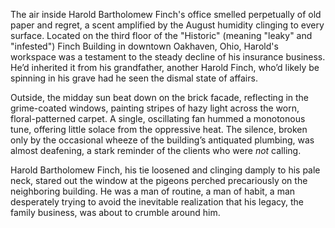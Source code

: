 The air inside Harold Bartholomew Finch's office smelled perpetually of old paper and regret, a scent amplified by the August humidity clinging to every surface. Located on the third floor of the "Historic" (meaning "leaky" and "infested") Finch Building in downtown Oakhaven, Ohio, Harold's workspace was a testament to the steady decline of his insurance business. He’d inherited it from his grandfather, another Harold Finch, who’d likely be spinning in his grave had he seen the dismal state of affairs.

Outside, the midday sun beat down on the brick facade, reflecting in the grime-coated windows, painting stripes of hazy light across the worn, floral-patterned carpet. A single, oscillating fan hummed a monotonous tune, offering little solace from the oppressive heat. The silence, broken only by the occasional wheeze of the building’s antiquated plumbing, was almost deafening, a stark reminder of the clients who were *not* calling.

Harold Bartholomew Finch, his tie loosened and clinging damply to his pale neck, stared out the window at the pigeons perched precariously on the neighboring building. He was a man of routine, a man of habit, a man desperately trying to avoid the inevitable realization that his legacy, the family business, was about to crumble around him.
